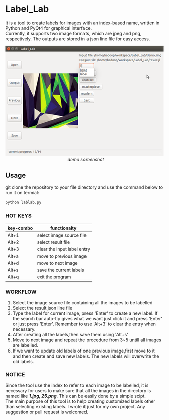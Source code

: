 # Label_Lab
It is a tool to create labels for images with an index-based name, written in Python and PyQt4 for graphical interface.  
Currently, it supports two image formats, which are jpeg and png, respectively. The outputs are stored in a json line file for easy access.

<div align="center">
    <img src="https://github.com/yzwxx/Label_Lab/blob/master/demo_lablab.png?raw=true"/>  
    <br>  
    <em align="center">demo screenshot</em>
</div>

## Usage
git clone the repository to your file directory and use the command below to run it on termial:
```python
python lablab.py
```
### HOT KEYS
key-combo | functionalty 
------------ | -------------  
Alt+1 | select image source file
Alt+2 | select result file
Alt+3 | clear the input label entry
Alt+a | move to previous image
Alt+d | move to next image
Alt+s | save the current labels
Alt+q | exit the program

### WORKFLOW
1. Select the image source file containing all the images to be labelled  
2. Select the result json line file  
3. Type the label for current image, press 'Enter' to create a new label. If the search bar auto-tip gives what we want just click it and press 'Enter' or just press 'Enter'. Remember to use 'Alt+3' to clear the entry when necessary.  
4. After creating all the labels,then save them using 'Alt+s'  
5. Move to next image and repeat the procedure from 3~5 untill all images are labelled.  
6. If we want to update old labels of one previous image,first move to it and then create and save new labels. The new labels will overwrite the old labels.

### NOTICE
Since the tool use the index to refer to each image to be labelled, it is necessary for users to make sure that all the images in the directory is named like ***1.jpg, 25.png***. This can be easily done by a simple scipt.  
The main purpose of this tool is to help creating customized labels other than selecting existing labels. I wrote it just for my own project. Any suggestion or pull request is welcomed.
